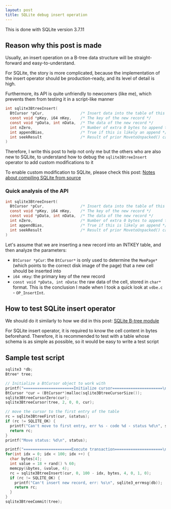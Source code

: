 ```yaml
---
layout: post
title: SQLite debug insert operation
---
```


This is done with SQLite version 3.7.11

## Reason why this post is made

Usually, an insert operation on a B-tree data structure will be straight-forward and easy-to-understand.

For SQLite, the story is more complicated, because the implementation of the insert operator should be production-ready, and its level of detail is high.

Furthermore, its API is quite unfriendly to newcomers (like me), which prevents them from testing it in a script-like manner

```c
int sqlite3BtreeInsert(
  BtCursor *pCur,                /* Insert data into the table of this cursor */
  const void *pKey, i64 nKey,    /* The key of the new record */
  const void *pData, int nData,  /* The data of the new record */
  int nZero,                     /* Number of extra 0 bytes to append to data */
  int appendBias,                /* True if this is likely an append */
  int seekResult                 /* Result of prior MovetoUnpacked() call */
)
```

Therefore, I write this post to help not only me but the others who are also new to SQLite, to understand how to debug the `sqlite3BtreeInsert` operator to add custom modifications to it

To enable custom modification to SQLite, please check this post: [Notes about compiling SQLite from source](2020/10/01/sqlite-build.html)

### Quick analysis of the API

```c
int sqlite3BtreeInsert(
  BtCursor *pCur,                /* Insert data into the table of this cursor */
  const void *pKey, i64 nKey,    /* The key of the new record */
  const void *pData, int nData,  /* The data of the new record */
  int nZero,                     /* Number of extra 0 bytes to append to data */
  int appendBias,                /* True if this is likely an append */
  int seekResult                 /* Result of prior MovetoUnpacked() call */
)
```

Let's assume that we are inserting a new record into an INTKEY table, and then analyze the parameters:

- `BtCursor *pCur`: the `BtCursor*` is only used to determine the `MemPage*` (which points to the correct disk image of the page) that a new cell should be inserted into
- `i64 nKey`: the primary key of the new record
- `const void *pData, int nData`: the raw data of the cell, stored in `char*` format. This is the conclusion I made when I took a quick look at `vdbe.c` - `OP_InsertInt`.

## How to test SQLite insert operator

We should do it similarly to how we did in this post: [SQLite B-tree module](2020/10/02/sqlite-btree.html)

For SQLite insert operator, it is required to know the cell content in bytes beforehand. Therefore, it is recommended to test with a table whose schema is as simple as possible, so it would be easy to write a test script

## Sample test script

```c
sqlite3 *db;
Btree* tree;

// Initialize a BtCursor object to work with
printf("======================Initialize cursor======================\n");
BtCursor *cur = (BtCursor*)malloc(sqlite3BtreeCursorSize());
sqlite3BtreeCursorZero(cur);
sqlite3BtreeCursor(tree, 2, 0, 0, cur);

// move the cursor to the first entry of the table
rc = sqlite3BtreeFirst(cur, &status);
if (rc != SQLITE_OK) {
  printf("Can't move to first entry, err %s - code %d - status %d\n", sqlite3_errmsg(db), rc, status);
  return rc;
}
printf("Move status: %d\n", status);

printf("=====================Execute transaction=====================\n");
for(int idx = 0; idx < 100; idx ++) {
  char bytes[4];
  int value = 18 + rand() % 60;
  memcpy(&bytes, &value, 4);
  rc = sqlite3BtreeInsert(cur, 0, 100 - idx, bytes, 4, 0, 1, 0);
  if (rc != SQLITE_OK) {
    printf("Can't insert new record, err: %s\n", sqlite3_errmsg(db));
    return rc;
  }
}
sqlite3BtreeCommit(tree);
```